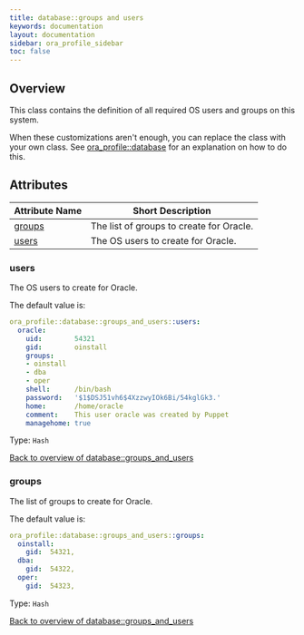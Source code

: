 ```yaml
---
title: database::groups and users
keywords: documentation
layout: documentation
sidebar: ora_profile_sidebar
toc: false
---
```

## Overview

This class contains the definition of all required OS users and groups on this system.

When these customizations aren't enough, you can replace the class with your own class. See [ora_profile::database](./database.html) for an explanation on how to do this.




## Attributes



Attribute Name                               | Short Description                        |
-------------------------------------------- | ---------------------------------------- |
[groups](#database::groups_and_users_groups) | The list of groups to create for Oracle. |
[users](#database::groups_and_users_users)   | The OS users to create for Oracle.       |




### users<a name='database::groups_and_users_users'>

The OS users to create for Oracle.

The default value is:

```yaml
ora_profile::database::groups_and_users::users:
  oracle:
    uid:        54321
    gid:        oinstall
    groups:
    - oinstall
    - dba
    - oper
    shell:      /bin/bash
    password:   '$1$DSJ51vh6$4XzzwyIOk6Bi/54kglGk3.'
    home:       /home/oracle
    comment:    This user oracle was created by Puppet
    managehome: true
```
Type: `Hash`


[Back to overview of database::groups_and_users](#attributes)

### groups<a name='database::groups_and_users_groups'>

The list of groups to create for Oracle.

The default value is:

```yaml
ora_profile::database::groups_and_users::groups:
  oinstall:
    gid:  54321,
  dba:
    gid:  54322,
  oper:
    gid:  54323,

```

Type: `Hash`


[Back to overview of database::groups_and_users](#attributes)
